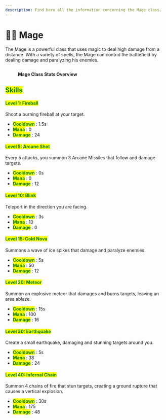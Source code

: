 ```yaml
---
description: Find here all the information concerning the Mage class.
---
```


# 🧙‍♂️ Mage

The Mage is a powerful class that uses magic to deal high damage from a distance. With a variety of spells, the Mage can control the battlefield by dealing damage and paralyzing his enemies.

<figure><img src="../../.gitbook/assets/Capture d&#x27;écran 2024-12-03 123443.png" alt=""><figcaption><p><strong>Mage Class Stats Overview</strong></p></figcaption></figure>

## <mark style="color:green;">Skills</mark>

#### <mark style="color:green;">Level 1: Fireball</mark> <a href="#niveau-1-boule-de-feu" id="niveau-1-boule-de-feu"></a>

Shoot a burning fireball at your target.

* <mark style="color:green;">**Cooldown**</mark> : 1.5s
* <mark style="color:green;">**Mana**</mark> : 0
* <mark style="color:green;">**Damage**</mark> : 24

#### <mark style="color:green;">Level 5:</mark> <mark style="color:green;"></mark><mark style="color:green;">**Arcane Shot**</mark> <a href="#niveau-5-tire-arcanique" id="niveau-5-tire-arcanique"></a>

Every 5 attacks, you summon 3 Arcane Missiles that follow and damage targets.

* <mark style="color:green;">**Cooldown**</mark> : 0s
* <mark style="color:green;">**Mana**</mark> : 0
* <mark style="color:green;">**Damage**</mark> : 12

#### <mark style="color:green;">**Level 10: Blink**</mark> <a href="#niveau-10-clignotement" id="niveau-10-clignotement"></a>

Teleport in the direction you are facing.

* <mark style="color:green;">**Cooldown**</mark> : 3s
* <mark style="color:green;">**Mana**</mark> : 10
* <mark style="color:green;">**Damage**</mark> : 0

#### <mark style="color:green;">Level</mark> <mark style="color:green;"></mark><mark style="color:green;">**15: Cold Nova**</mark> <a href="#niveau-15-nova-de-froid" id="niveau-15-nova-de-froid"></a>

Summons a wave of ice spikes that damage and paralyze enemies.

* <mark style="color:green;">**Cooldown**</mark> : 5s
* <mark style="color:green;">**Mana**</mark> : 50
* <mark style="color:green;">**Damage**</mark> : 12

#### <mark style="color:green;">Level</mark> <mark style="color:green;"></mark><mark style="color:green;">**20: Meteor**</mark> <a href="#niveau-20-meteore" id="niveau-20-meteore"></a>

Summon an explosive meteor that damages and burns targets, leaving an area ablaze.

* <mark style="color:green;">**Cooldown**</mark> : 15s
* <mark style="color:green;">**Mana**</mark> : 100
* <mark style="color:green;">**Damage**</mark> : 16

#### <mark style="color:green;">**Level 30: Earthquake**</mark> <a href="#niveau-30-seisme" id="niveau-30-seisme"></a>

Create a small earthquake, damaging and stunning targets around you.

* <mark style="color:green;">**Cooldown**</mark> : 5s
* <mark style="color:green;">**Mana**</mark> : 38
* <mark style="color:green;">**Damage**</mark> : 24

#### <mark style="color:green;">Level</mark> <mark style="color:green;"></mark><mark style="color:green;">**40: Infernal Chain**</mark> <a href="#niveau-40-chaine-infernal" id="niveau-40-chaine-infernal"></a>

Summon 4 chains of fire that stun targets, creating a ground rupture that causes a vertical explosion.

* <mark style="color:green;">**Cooldown**</mark> : 30s
* <mark style="color:green;">**Mana**</mark> : 175
* <mark style="color:green;">**Damage**</mark> : 48

[\
](https://wiki.evolucraft.fr/le-gameplay/les-classes/archer)
